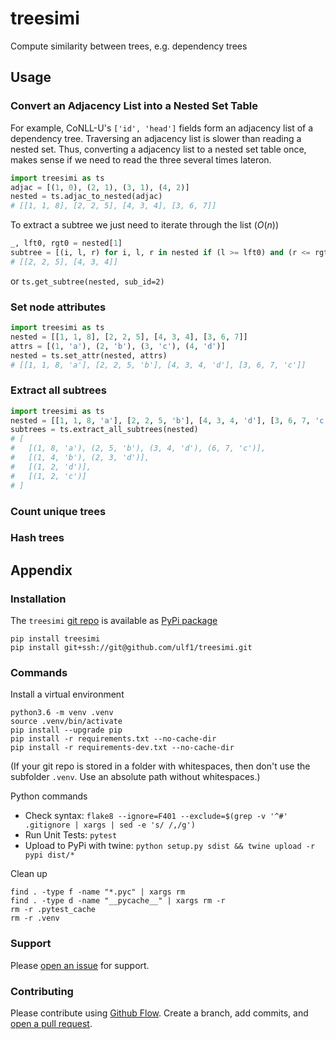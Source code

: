 # treesimi
Compute similarity between trees, e.g. dependency trees


## Usage

### Convert an Adjacency List into a Nested Set Table
For example, CoNLL-U's `['id', 'head']` fields form an adjacency list of a dependency tree.
Traversing an adjacency list is slower than reading a nested set.
Thus, converting a adjacency list to a nested set table once, makes sense if we need to read the three several times lateron.

```py
import treesimi as ts
adjac = [(1, 0), (2, 1), (3, 1), (4, 2)]
nested = ts.adjac_to_nested(adjac)
# [[1, 1, 8], [2, 2, 5], [4, 3, 4], [3, 6, 7]]
```

To extract a subtree we just need to iterate through the list ($O(n)$)

```py
_, lft0, rgt0 = nested[1]
subtree = [(i, l, r) for i, l, r in nested if (l >= lft0) and (r <= rgt0)]
# [[2, 2, 5], [4, 3, 4]]
```

or `ts.get_subtree(nested, sub_id=2)`


### Set node attributes

```py
import treesimi as ts
nested = [[1, 1, 8], [2, 2, 5], [4, 3, 4], [3, 6, 7]]
attrs = [(1, 'a'), (2, 'b'), (3, 'c'), (4, 'd')]
nested = ts.set_attr(nested, attrs)
# [[1, 1, 8, 'a'], [2, 2, 5, 'b'], [4, 3, 4, 'd'], [3, 6, 7, 'c']]
```


### Extract all subtrees

```py
import treesimi as ts
nested = [[1, 1, 8, 'a'], [2, 2, 5, 'b'], [4, 3, 4, 'd'], [3, 6, 7, 'c']]
subtrees = ts.extract_all_subtrees(nested)
# [
#   [(1, 8, 'a'), (2, 5, 'b'), (3, 4, 'd'), (6, 7, 'c')],
#   [(1, 4, 'b'), (2, 3, 'd')],
#   [(1, 2, 'd')],
#   [(1, 2, 'c')]
# ]
```


### Count unique trees


### Hash trees



## Appendix

### Installation
The `treesimi` [git repo](http://github.com/ulf1/treesimi) is available as [PyPi package](https://pypi.org/project/treesimi)

```
pip install treesimi
pip install git+ssh://git@github.com/ulf1/treesimi.git
```

### Commands
Install a virtual environment

```
python3.6 -m venv .venv
source .venv/bin/activate
pip install --upgrade pip
pip install -r requirements.txt --no-cache-dir
pip install -r requirements-dev.txt --no-cache-dir
```

(If your git repo is stored in a folder with whitespaces, then don't use the subfolder `.venv`. Use an absolute path without whitespaces.)

Python commands

* Check syntax: `flake8 --ignore=F401 --exclude=$(grep -v '^#' .gitignore | xargs | sed -e 's/ /,/g')`
* Run Unit Tests: `pytest`
* Upload to PyPi with twine: `python setup.py sdist && twine upload -r pypi dist/*`

Clean up 

```
find . -type f -name "*.pyc" | xargs rm
find . -type d -name "__pycache__" | xargs rm -r
rm -r .pytest_cache
rm -r .venv
```


### Support
Please [open an issue](https://github.com/ulf1/treesimi/issues/new) for support.


### Contributing
Please contribute using [Github Flow](https://guides.github.com/introduction/flow/). Create a branch, add commits, and [open a pull request](https://github.com/ulf1/treesimi/compare/).
